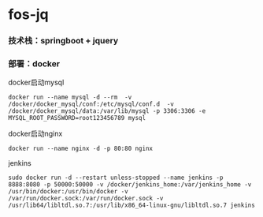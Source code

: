 # fos-jq



### 技术栈：springboot + jquery



### 部署：docker



docker启动mysql

```
docker run --name mysql -d --rm  -v /docker/docker_mysql/conf:/etc/mysql/conf.d  -v /docker/docker_mysql/data:/var/lib/mysql -p 3306:3306 -e MYSQL_ROOT_PASSWORD=root123456789 mysql
```



docker启动nginx

```
docker run --name nginx -d -p 80:80 nginx
```



jenkins

```
sudo docker run -d --restart unless-stopped --name jenkins -p 8888:8080 -p 50000:50000 -v /docker/jenkins_home:/var/jenkins_home -v /usr/bin/docker:/usr/bin/docker -v /var/run/docker.sock:/var/run/docker.sock -v /usr/lib64/libltdl.so.7:/usr/lib/x86_64-linux-gnu/libltdl.so.7 jenkins
```

